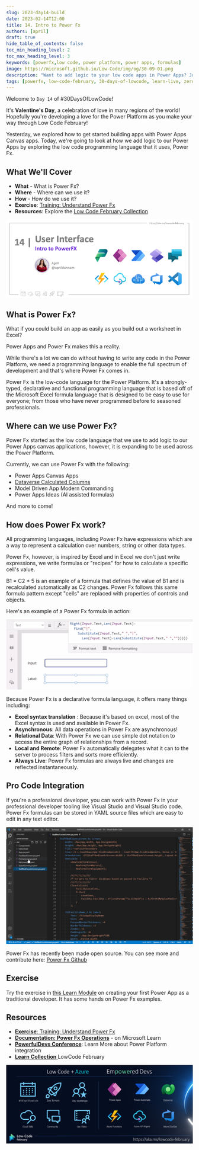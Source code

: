 ```yaml
---
slug: 2023-day14-build
date: 2023-02-14T12:00
title: 14. Intro to Power Fx
authors: [april]
draft: true
hide_table_of_contents: false
toc_min_heading_level: 2
toc_max_heading_level: 3
keywords: [powerfx,low code, power platform, power apps, formulas]
image: https://microsoft.github.io/Low-Code/img/og/30-09-01.png
description: "Want to add logic to your low code apps in Power Apps? Join us on #30DaysOfLowCode to learn how - https://aka.ms/lowcode-february" 
tags: [powerfx, low-code-february, 30-days-of-lowcode, learn-live, zero-to-hero, ask-the-expert,fusion-teams, power-platform]
---
```


<head>
  <meta name="twitter:url" 
    content="https://microsoft.github.io/Low-Code/blog/2023-day9-build" />
  <meta name="twitter:title" 
    content="14. Intro to Power Fx" />
  <meta name="twitter:description" 
    content="Want to add logic to your low code apps in Power Apps? Join us on #30DaysOfLowCode to learn how - https://aka.ms/lowcode-february"  />
  <meta name="twitter:image" 
    content="https://microsoft.github.io/Low-Code/img/og/30-09-01.png" />
  <meta name="twitter:card" content="summary_large_image" />
  <meta name="twitter:creator" 
    content="@nitya" />
  <meta name="twitter:site" content="@AzureAdvocates" /> 
  <link rel="canonical" 
    href="https://microsoft.github.io/Low-Code/blog/2023-day9-build" />
</head>

Welcome to `Day 14` of #30DaysOfLowCode!

It's **Valentine's Day**, a celebration of love in many regions of the world! Hopefully you're developing a love for the Power Platform as you make your way through Low Code February!

Yesterday, we explored how to get started building apps with Power Apps Canvas apps. Today, we're going to look at how we add logic to our Power Apps by exploring the low code programming language that it uses, Power Fx.

## What We'll Cover
 * **What** - What is Power Fx?
 * **Where** - Where can we use it?
 * **How** - How do we use it?
 * **Exercise**: [Training: Understand Power Fx](https://aka.ms/lowcode-february/PowerFxExercise)
 * **Resources**: Explore the [Low Code February Collection](https://aka.ms/lowcode-february/collection)

![Intro to Power Fx](./../../../static/img/og/30-14.png)

<!-- ************************************* -->
<!--  AUTHORS: ONLY UPDATE BELOW THIS LINE -->
<!-- ************************************* -->

## What is Power Fx?

What if you could build an app as easily as you build out a worksheet in Excel?

Power Apps and Power Fx makes this a reality.

While there's a lot we can do without having to write any code in the Power Platform, we need a programming language to enable the full spectrum of development and that's where Power Fx comes in.

Power Fx is the low-code language for the Power Platform. It's a strongly-typed, declarative and functional programming language that is based off of the Microsoft Excel formula language that is designed to be easy to use for everyone; from those who have never programmed before to seasoned professionals.


## Where can we use Power Fx?

Power Fx started as the low code language that we use to add logic to our Power Apps canvas applications, however, it is expanding to be used across the Power Platform.

Currently, we can use Power Fx with the following:

- Power Apps Canvas Apps
- [Dataverse Calculated Columns](https://aka.ms/lowcode-february/PowerFxDataverse)
- Model Driven App Modern Commanding
- Power Apps Ideas (AI assisted formulas)

And more to come!

## How does Power Fx work?

All programming languages, including Power Fx have expressions which are a way to represent a calculation over numbers, string or other data types.

Power Fx, however, is inspired by Excel and in Excel we don't just write expressions, we write formulas or "recipes" for how to calculate a specific cell's value. 

B1 = C2 * 5 is an example of a formula that defines the value of B1 and is recalculated automatically as C2 changes. Power Fx follows this same formula pattern except "cells" are replaced with properties of controls and objects.

Here's an example of a Power Fx formula in action:

![Power Fx Formula Gif](./powerfx-last-word.gif)

Because Power Fx is a declarative formula language, it offers many things including:

- **Excel syntax translation** : Because it's based on excel, most of the Excel syntax is used and available in Power Fx.
- **Asynchronous**: All data operations in Power Fx are asynchronous!
- **Relational Data**: With Power Fx we can use simple dot notation to access the entire graph of relationships from a record.
- **Local and Remote**: Power Fx automatically delegates what it can to the server to process filters and sorts more efficiently.
- **Always Live**: Power Fx formulas are always live and changes are reflected instantaneously.

## Pro Code Integration

If you're a professional developer, you can work with Power Fx in your professional developer tooling like Visual Studio and Visual Studio code. Power Fx formulas can be stored in YAML source files which are easy to edit in any text editor.

![Pro Code Gif](./pro-code-vscode.gif)

Power Fx has recently been made open source. You can see more and contribute here: [Power Fx Github](https://github.com/microsoft/power-fx)

## Exercise

Try the exercise in [this Learn Module](https://aka.ms/lowcode-february/PowerFxExercise) on creating your first Power App as a traditional developer. It has some hands on Power Fx examples.

## Resources

 - [**Exercise**: Training: Understand Power Fx](https://aka.ms/lowcode-february/PowerFxExercise)
 - [**Documentation: Power Fx Operations**](https://aka.ms/lowcode-february/PowerFxOperators) - on Microsoft Learn
 - [**PowerfulDevs Conference**](https://learn.microsoft.com/events/learn-events/powerful-devs-2023/?WT.mc_id=javascript-82212-ninarasi): Learn More about Power Platform integration
 - [**Learn Collection** ](https://aka.ms/lowcode-february/collection) LowCode February

![Campaign Banner](./../../../static/img/og/30-banner.png)
